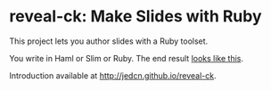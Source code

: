 # reveal-ck: Make Slides with Ruby

This project lets you author slides with a Ruby toolset.

You write in Haml or Slim or Ruby. The end result
[looks like this][reveal.js].

Introduction available at http://jedcn.github.io/reveal-ck.

[reveal.js]:    http://lab.hakim.se/reveal-js
